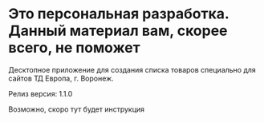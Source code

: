 # Это персональная разработка. Данный материал вам, скорее всего, не поможет

Десктопное приложение для создания списка товаров специально для сайтов ТД Европа, г. Воронеж.

Релиз версия: 1.1.0

Возможно, скоро тут будет инструкция